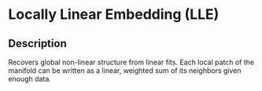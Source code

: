 # Locally Linear Embedding (LLE)

## Description

Recovers global non-linear structure from linear fits. Each local patch of the manifold can be written as a linear, weighted sum of its neighbors given enough data.

